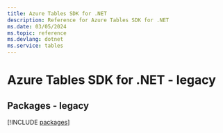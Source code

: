 ```yaml
---
title: Azure Tables SDK for .NET
description: Reference for Azure Tables SDK for .NET
ms.date: 03/05/2024
ms.topic: reference
ms.devlang: dotnet
ms.service: tables
---
```

# Azure Tables SDK for .NET - legacy
## Packages - legacy
[!INCLUDE [packages](tables-index.md)]